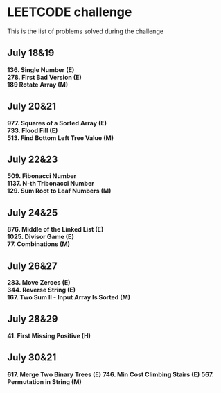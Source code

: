 # LEETCODE challenge
This is the list of problems solved during the challenge

## July 18&19
**136. Single Number (E)**  
**278. First Bad Version (E)**  
**189 Rotate Array (M)**  
## July 20&21
**977. Squares of a Sorted Array (E)**  
**733. Flood Fill (E)**  
**513. Find Bottom Left Tree Value (M)**  
## July 22&23  
**509. Fibonacci Number**  
**1137. N-th Tribonacci Number**  
**129. Sum Root to Leaf Numbers (M)**  
## July 24&25
**876. Middle of the Linked List (E)**  
**1025. Divisor Game (E)**  
**77. Combinations (M)**  
## July 26&27
**283. Move Zeroes (E)**  
**344. Reverse String (E)**  
**167. Two Sum II - Input Array Is Sorted (M)**  
## July 28&29
**41. First Missing Positive (H)**  
## July 30&21
**617. Merge Two Binary Trees (E)**
**746. Min Cost Climbing Stairs (E)**
**567. Permutation in String (M)**
